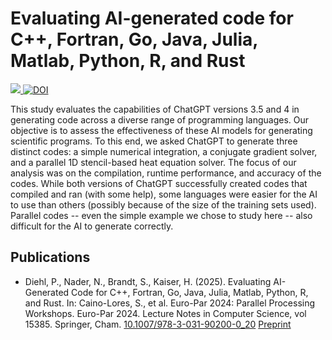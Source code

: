 # Evaluating AI-generated code for C++, Fortran, Go, Java, Julia, Matlab, Python, R, and Rust
 <a href="https://arxiv.org/abs/2405.13101"><img src="https://img.shields.io/badge/arXiv-2405.13101-b31b1b.svg?style=for-the-badge">  [![DOI](https://zenodo.org/badge/DOI/10.5281/zenodo.15400128.svg)](https://doi.org/10.5281/zenodo.15400128)

This study evaluates the capabilities of ChatGPT versions 3.5 and 4 in generating code across a diverse range of programming languages. Our objective is to assess the effectiveness of these AI models for generating scientific programs. To this end, we asked ChatGPT to generate three distinct codes: a simple numerical integration, a conjugate gradient solver, and a parallel 1D stencil-based heat equation solver. The focus of our analysis was on the compilation, runtime performance, and accuracy of the codes. While both versions of ChatGPT successfully created codes that compiled and ran (with some help), some languages were easier for the AI to use than others (possibly because of the size of the training sets used). Parallel codes -- even the simple example we chose to study here -- also difficult for the AI to generate correctly. 

## Publications

* Diehl, P., Nader, N., Brandt, S., Kaiser, H. (2025). Evaluating AI-Generated Code for C++, Fortran, Go, Java, Julia, Matlab, Python, R, and Rust. In: Caino-Lores, S., et al. Euro-Par 2024: Parallel Processing Workshops. Euro-Par 2024. Lecture Notes in Computer Science, vol 15385. Springer, Cham. [10.1007/978-3-031-90200-0_20](https://doi.org/10.1007/978-3-031-90200-0_20) [Preprint](https://arxiv.org/abs/2405.13101)
